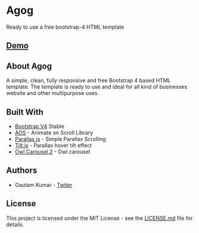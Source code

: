 # Agog 

Ready to use a free bootstrap-4 HTML template

## [Demo](http://themes.coderomeos.org/agog/)

## About Agog

A simple, clean, fully responsive and free Bootstrap 4 based HTML template. The template is ready to use and ideal for all kind of businesses website and other multipurpose uses.

## Built With

* [Bootstrap V4](https://getbootstrap.com/docs/4.0/getting-started/introduction/) Stable
* [AOS](https://michalsnik.github.io/aos/) - Animate on Scroll Library
* [Parallax.js](http://pixelcog.github.io/parallax.js/) - Simple Parallax Scrolling
* [Tilt.js](https://gijsroge.github.io/tilt.js/) - Parallax hover tilt effect
* [Owl Carousel 2](https://owlcarousel2.github.io/OwlCarousel2/) - Owl carousel

## Authors

* Gautam Kumar - [Twiter](https://twitter.com/r8here)

## License

This project is licensed under the MIT License - see the [LICENSE.md](LICENSE.md) file for details.